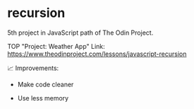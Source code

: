 # recursion

5th project in JavaScript path of The Odin Project.

TOP "Project: Weather App" Link: https://www.theodinproject.com/lessons/javascript-recursion

📈 Improvements:

- Make code cleaner

- Use less memory
